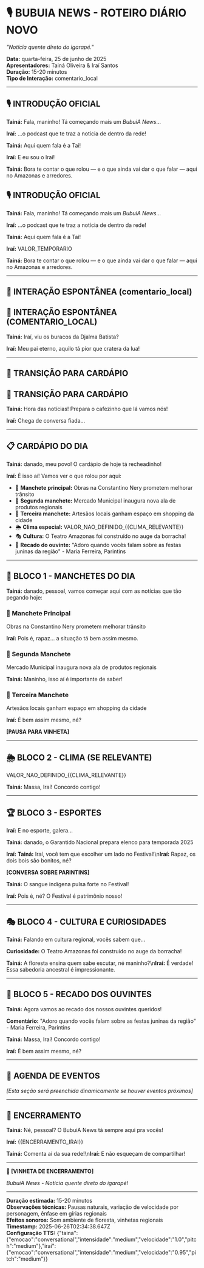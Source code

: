 <!-- METADADOS DE REVISÃO -->
<!-- Data: 25/06/2025, 22:34:38 -->
<!-- Episódio: 1 -->
<!-- Nível autonomia atual: 0/10 -->
<!-- Necessita revisão: SIM -->

<!-- ÁREAS DE ATENÇÃO: -->
<!-- ⚠️ REVISÃO COMPLETA: Sistema ainda aprendendo -->

<!-- ================== ROTEIRO ================== -->

# 🎙️ BUBUIA NEWS - ROTEIRO DIÁRIO NOVO

_"Notícia quente direto do igarapé."_

**Data:** quarta-feira, 25 de junho de 2025  
**Apresentadores:** Tainá Oliveira & Iraí Santos  
**Duração:** 15-20 minutos  
**Tipo de Interação:** comentario_local

---

## 🎙️ INTRODUÇÃO OFICIAL

**Tainá:** Fala, maninho! Tá começando mais um *BubuiA News*...

**Iraí:** ...o podcast que te traz a notícia de dentro da rede!

**Tainá:** Aqui quem fala é a Tai!

**Iraí:** E eu sou o Iraí!

**Tainá:** Bora te contar o que rolou — e o que ainda vai dar o que falar — aqui no Amazonas e arredores.

## 🎙️ INTRODUÇÃO OFICIAL

**Tainá:** Fala, maninho! Tá começando mais um *BubuiA News*...

**Iraí:** ...o podcast que te traz a notícia de dentro da rede!

**Tainá:** Aqui quem fala é a Tai!

**Iraí:** VALOR_TEMPORARIO

**Tainá:** Bora te contar o que rolou — e o que ainda vai dar o que falar — aqui no Amazonas e arredores.



---

## 💬 INTERAÇÃO ESPONTÂNEA (comentario_local)

## 💬 INTERAÇÃO ESPONTÂNEA (COMENTARIO_LOCAL)

**Tainá:** Iraí, viu os buracos da Djalma Batista?

**Iraí:** Meu pai eterno, aquilo tá pior que cratera da lua!



---

## 🔄 TRANSIÇÃO PARA CARDÁPIO

## 🔄 TRANSIÇÃO PARA CARDÁPIO

**Tainá:** Hora das notícias! Prepara o cafezinho que lá vamos nós!

**Iraí:** Chega de conversa fiada...



---

## 📋 CARDÁPIO DO DIA

**Tainá:** danado, meu povo! O cardápio de hoje tá recheadinho!

**Iraí:** É isso aí! Vamos ver o que rolou por aqui:

- 🔴 **Manchete principal:** Obras na Constantino Nery prometem melhorar trânsito
- 📰 **Segunda manchete:** Mercado Municipal inaugura nova ala de produtos regionais  
- 📄 **Terceira manchete:** Artesãos locais ganham espaço em shopping da cidade
- 🌦️ **Clima especial:** VALOR_NAO_DEFINIDO_{{CLIMA_RELEVANTE}}
- 🎭 **Cultura:** O Teatro Amazonas foi construído no auge da borracha!
- 💬 **Recado do ouvinte:** "Adoro quando vocês falam sobre as festas juninas da região" - Maria Ferreira, Parintins

---

## 📰 BLOCO 1 - MANCHETES DO DIA

**Tainá:** danado, pessoal, vamos começar aqui com as notícias que tão pegando hoje:

### 🔴 Manchete Principal
Obras na Constantino Nery prometem melhorar trânsito

**Iraí:** Pois é, rapaz... a situação tá bem assim mesmo.

### 📰 Segunda Manchete  
Mercado Municipal inaugura nova ala de produtos regionais

**Tainá:** Maninho, isso aí é importante de saber!

### 📄 Terceira Manchete
Artesãos locais ganham espaço em shopping da cidade

**Iraí:** É bem assim mesmo, né?

**[PAUSA PARA VINHETA]**

---

## 🌦️ BLOCO 2 - CLIMA (SE RELEVANTE)

VALOR_NAO_DEFINIDO_{{CLIMA_RELEVANTE}}

**Tainá:** Massa, Iraí! Concordo contigo!

---

## 🏆 BLOCO 3 - ESPORTES

**Iraí:** E no esporte, galera...

**Tainá:** danado, o Garantido Nacional prepara elenco para temporada 2025

**Iraí:** **Tainá:** Iraí, você tem que escolher um lado no Festival!\n**Iraí:** Rapaz, os dois bois são bonitos, né?

**[CONVERSA SOBRE PARINTINS]**

**Tainá:** O sangue indígena pulsa forte no Festival!

**Iraí:** Pois é, né? O Festival é patrimônio nosso!

---

## 🎭 BLOCO 4 - CULTURA E CURIOSIDADES

**Tainá:** Falando em cultura regional, vocês sabem que...

**Curiosidade:** O Teatro Amazonas foi construído no auge da borracha!

**Tainá:** A floresta ensina quem sabe escutar, né maninho?\n**Iraí:** É verdade! Essa sabedoria ancestral é impressionante.

---

## 💬 BLOCO 5 - RECADO DOS OUVINTES

**Tainá:** Agora vamos ao recado dos nossos ouvintes queridos!

**Comentário:** "Adoro quando vocês falam sobre as festas juninas da região" - Maria Ferreira, Parintins

**Tainá:** Massa, Iraí! Concordo contigo!

**Iraí:** É bem assim mesmo, né?

---

## 📅 AGENDA DE EVENTOS

_[Esta seção será preenchida dinamicamente se houver eventos próximos]_

---

## 🎵 ENCERRAMENTO

**Tainá:** Né, pessoal? O BubuiA News tá sempre aqui pra vocês!

**Iraí:** {{ENCERRAMENTO_IRAI}}

**Tainá:** Comenta aí da sua rede!\n**Iraí:** E não esqueçam de compartilhar!

---

**🎵 [VINHETA DE ENCERRAMENTO]**

_BubuiA News - Notícia quente direto do igarapé!_

---

<!-- METADADOS TÉCNICOS -->
**Duração estimada:** 15-20 minutos  
**Observações técnicas:** Pausas naturais, variação de velocidade por personagem, ênfase em gírias regionais  
**Efeitos sonoros:** Som ambiente de floresta, vinhetas regionais  
**Timestamp:** 2025-06-26T02:34:38.647Z  
**Configuração TTS:** {"taina":{"emocao":"conversational","intensidade":"medium","velocidade":"1.0","pitch":"medium"},"irai":{"emocao":"conversational","intensidade":"medium","velocidade":"0.95","pitch":"medium"}}